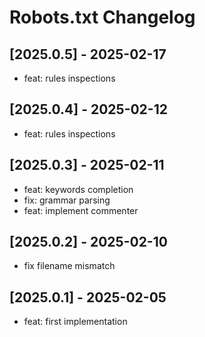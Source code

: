 <!-- Keep a Changelog guide -> https://keepachangelog.com -->

# Robots.txt Changelog

## [2025.0.5] - 2025-02-17

- feat: rules inspections

## [2025.0.4] - 2025-02-12

- feat: rules inspections

## [2025.0.3] - 2025-02-11

- feat: keywords completion
- fix: grammar parsing
- feat: implement commenter

## [2025.0.2] - 2025-02-10

- fix filename mismatch

## [2025.0.1] - 2025-02-05

- feat: first implementation
